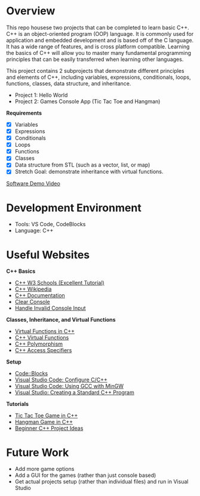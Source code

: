 # Overview

This repo housese two projects that can be completed to learn basic C++. C++ is an object-oriented program (OOP) language. It is commonly used for application and embedded development and is based off of the C language. It has a wide range of features, and is cross platform compatible. Learning the basics of C++ will allow you to master many fundamental programming principles that can be easily transferred when learning other languages.

This project contains 2 subprojects that demonstrate different principles and elements of C++, including variables, expressions, conditionals, loops, functions, classes, data structure, and inheritance.

- Project 1: Hello World
- Project 2: Games Console App (Tic Tac Toe and Hangman)

**Requirements**

- [x] Variables
- [x] Expressions
- [x] Conditionals
- [x] Loops
- [x] Functions
- [x] Classes
- [x] Data structure from STL (such as a vector, list, or map)
- [x] Stretch Goal: demonstrate inheritance with virtual functions.

[Software Demo Video](http://youtube.link.goes.here)

# Development Environment

- Tools: VS Code, CodeBlocks
- Language: C++

# Useful Websites

**C++ Basics**

- [C++ W3 Schools (Excellent Tutorial)](https://www.w3schools.com/cpp/default.asp)
- [C++ Wikipedia](https://en.wikipedia.org/wiki/C%2B%2B)
- [C++ Documentation](https://cplusplus.com/doc/tutorial/basic_io/#google_vignette)
- [Clear Console](https://stackoverflow.com/questions/22246898/how-do-you-clear-the-screen-in-a-console-application-written-in-c)
- [Handle Invalid Console Input](https://isocpp.org/wiki/faq/input-output#istream-and-ignore)

**Classes, Inheritance, and Virtual Functions**

- [Virtual Functions in C++](https://www.geeksforgeeks.org/virtual-function-cpp/)
- [C++ Virtual Functions](https://www.programiz.com/cpp-programming/virtual-functions)
- [C++ Polymorphism](https://www.programiz.com/cpp-programming/polymorphism)
- [C++ Access Specifiers](https://www.w3schools.com/cpp/cpp_access_specifiers.asp)

**Setup**

- [Code::Blocks](https://www.codeblocks.org/downloads/binaries/)
- [Visual Studio Code: Configure C/C++](https://code.visualstudio.com/docs/languages/cpp)
- [Visual Studio Code: Using GCC with MinGW](https://code.visualstudio.com/docs/cpp/config-mingw#_prerequisites)
- [Visual Studio: Creating a Standard C++ Program](https://learn.microsoft.com/en-us/cpp/windows/walkthrough-creating-a-standard-cpp-program-cpp?view=msvc-170)

**Tutorials**

- [Tic Tac Toe Game in C++](https://www.youtube.com/watch?v=dv_75WfQ1rA)
- [Hangman Game in C++](https://codereview.stackexchange.com/questions/268810/hangman-game-coded-in-c)
- [Beginner C++ Project Ideas](https://www.simplilearn.com/tutorials/cpp-tutorial/cpp-projects-for-beginners)

# Future Work

- Add more game options
- Add a GUI for the games (rather than just console based)
- Get actual projects setup (rather than individual files) and run in Visual Studio
